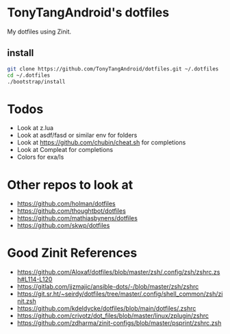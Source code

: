 # TonyTangAndroid's dotfiles
My dotfiles using Zinit.

## install
```sh
git clone https://github.com/TonyTangAndroid/dotfiles.git ~/.dotfiles
cd ~/.dotfiles
./bootstrap/install
```

# Todos
- Look at z.lua
- Look at asdf/fasd or similar env for folders
- Look at https://github.com/chubin/cheat.sh for completions
- Look at Compleat for completions
- Colors for exa/ls


# Other repos to look at
- https://github.com/holman/dotfiles
- https://github.com/thoughtbot/dotfiles
- https://github.com/mathiasbynens/dotfiles
- https://github.com/skwp/dotfiles

# Good Zinit References
- https://github.com/Aloxaf/dotfiles/blob/master/zsh/.config/zsh/zshrc.zsh#L114-L120
- https://gitlab.com/jjzmajic/ansible-dots/-/blob/master/zsh/zshrc
- https://git.sr.ht/~seirdy/dotfiles/tree/master/.config/shell_common/zsh/zinit.zsh
- https://github.com/kdeldycke/dotfiles/blob/main/dotfiles/.zshrc
- https://github.com/crivotz/dot_files/blob/master/linux/zplugin/zshrc
- https://github.com/zdharma/zinit-configs/blob/master/psprint/zshrc.zsh
